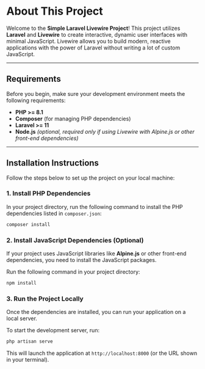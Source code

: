 
# About This Project

Welcome to the **Simple Laravel Livewire Project**! This project utilizes **Laravel** and **Livewire** to create interactive, dynamic user interfaces with minimal JavaScript. Livewire allows you to build modern, reactive applications with the power of Laravel without writing a lot of custom JavaScript.

---

## Requirements

Before you begin, make sure your development environment meets the following requirements:

- **PHP >= 8.1**
- **Composer** (for managing PHP dependencies)
- **Laravel >= 11**
- **Node.js** *(optional, required only if using Livewire with Alpine.js or other front-end dependencies)*

---

## Installation Instructions

Follow the steps below to set up the project on your local machine:

### 1. **Install PHP Dependencies**

In your project directory, run the following command to install the PHP dependencies listed in `composer.json`:

```bash
composer install
```

### 2. **Install JavaScript Dependencies** (Optional)

If your project uses JavaScript libraries like **Alpine.js** or other front-end dependencies, you need to install the JavaScript packages.

Run the following command in your project directory:

```bash
npm install
```


### 3. **Run the Project Locally**

Once the dependencies are installed, you can run your application on a local server.

To start the development server, run:

```bash
php artisan serve
```

This will launch the application at `http://localhost:8000` (or the URL shown in your terminal).
